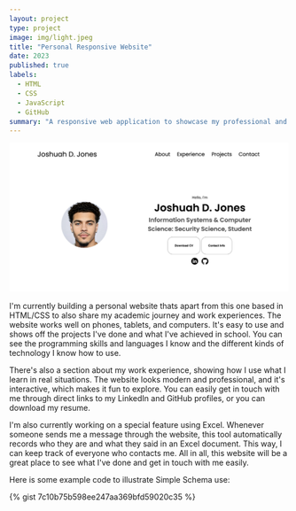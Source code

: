 ```yaml
---
layout: project
type: project
image: img/light.jpeg
title: "Personal Responsive Website"
date: 2023
published: true
labels:
  - HTML
  - CSS
  - JavaScript
  - GitHub
summary: "A responsive web application to showcase my professional and academic achievements."
--- 
```


<img class="img-fluid" src="../img/projectOne.jpg">


I'm currently building a personal website thats apart from this one based in HTML/CSS to also share my academic journey and work experiences. The website works well on phones, tablets, and computers. It's easy to use and shows off the projects I've done and what I've achieved in school. You can see the programming skills and languages I know and the different kinds of technology I know how to use. 

There's also a section about my work experience, showing how I use what I learn in real situations. The website looks modern and professional, and it's interactive, which makes it fun to explore. You can easily get in touch with me through direct links to my LinkedIn and GitHub profiles, or you can download my resume. 

I'm also currently working on a special feature using Excel. Whenever someone sends me a message through the website, this tool automatically records who they are and what they said in an Excel document. This way, I can keep track of everyone who contacts me. All in all, this website will be a great place to see what I've done and get in touch with me easily.

Here is some example code to illustrate Simple Schema use:

{% gist 7c10b75b598ee247aa369bfd59020c35  %}
 
